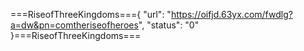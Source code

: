 ===RiseofThreeKingdoms==={
    "url": "https://oifjd.63yx.com/fwdlg?a=dw&pn=comtheriseofheroes",
    "status": "0"
}===RiseofThreeKingdoms===
